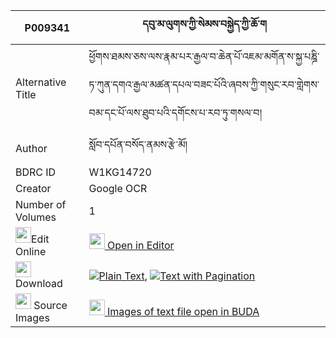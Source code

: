 |P009341|དབུ་མ་ལུགས་ཀྱི་སེམས་བསྐྱེད་ཀྱི་ཆོ་ག 
| --- | --- 
|Alternative Title |ཕྱོགས་ཐམས་ཅས་ལས་རྣམ་པར་རྒྱལ་བ་ཆེན་པོ་འཇམ་མགོན་ས་སྐྱ་པཎྜི་ཏ་ཀུན་དགའ་རྒྱལ་མཚན་དཔལ་བཟང་པོའི་ཞབས་ཀྱི་གསུང་རབ་གླེགས་བམ་དང་པོ་ལས་ཐུབ་པའི་དགོངས་པ་རབ་ཏུ་གསལ་བ།
|Author| སློབ་དཔོན་བསོད་ནམས་རྩེ་མོ།
|BDRC ID | W1KG14720
|Creator | Google OCR
|Number of Volumes| 1
|<img width="25" src="https://img.icons8.com/color/25/000000/edit-property.png">Edit Online| [<img width="25" src="https://avatars.githubusercontent.com/u/45091458?s=200&v=4"> Open in Editor](http://editor.openpecha.org/P009341)
|<img width="25" src="https://img.icons8.com/fluent/48/000000/download-2.png"/>  Download | [![](https://img.icons8.com/color/20/000000/txt.png)Plain Text](https://github.com/Openpecha/P009341/releases/download/v1/uma_luk_kyi_semkye_kyi_choga_plain_P009341.zip), [![](https://img.icons8.com/color/20/000000/txt.png)Text with Pagination](https://github.com/Openpecha/P009341/releases/download/v1/uma_luk_kyi_semkye_kyi_choga_pages_P009341.zip)
|<img width="25" src="https://img.icons8.com/plasticine/100/000000/pictures-folder.png"/>  Source Images | [<img width="25" src="https://library.bdrc.io/icons/BUDA-small.svg"> Images of text file open in BUDA](https://library.bdrc.io/show/bdr:W1KG14720)